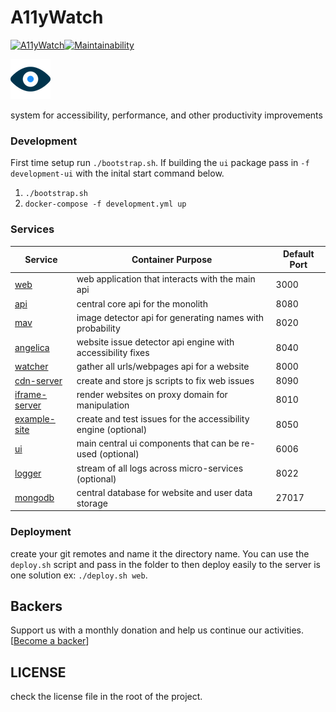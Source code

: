 # A11yWatch

[![A11yWatch](https://circleci.com/gh/A11yWatch/a11ywatch.svg?style=svg)](https://circleci.com/gh/A11yWatch/a11ywatch)[![Maintainability](https://api.codeclimate.com/v1/badges/f5fdfe29c6e911f323cf/maintainability)](https://codeclimate.com/github/A11yWatch/a11ywatch/maintainability)

![A11yWatch](web/public/static/img/favicon.png?raw=true "A11yWatch Logo")

system for accessibility, performance, and other productivity improvements

### Development

First time setup run `./bootstrap.sh`. If building the `ui` package pass in `-f development-ui` with the inital start command below.

1. `./bootstrap.sh`
2. `docker-compose -f development.yml up`

### Services

| Service                             | Container Purpose                                              | Default Port |
| ----------------------------------- | -------------------------------------------------------------- | ------------ |
| [web](/web)                         | web application that interacts with the main api               | 3000         |
| [api](/api)                         | central core api for the monolith                              | 8080         |
| [mav](/mav)                         | image detector api for generating names with probability       | 8020         |
| [angelica](/angelica)               | website issue detector api engine with accessibility fixes     | 8040         |
| [watcher](/watcher)                 | gather all urls/webpages api for a website                     | 8000         |
| [cdn-server](/cdn-server)           | create and store js scripts to fix web issues                  | 8090         |
| [iframe-server](/iframe-server)     | render websites on proxy domain for manipulation               | 8010         |
| [example-site](/example-site)       | create and test issues for the accessibility engine (optional) | 8050         |
| [ui](/ui)                           | main central ui components that can be re-used (optional)      | 6006         |
| [logger](/logger)                   | stream of all logs across micro-services (optional)            | 8022         |
| [mongodb](https://www.mongodb.com/) | central database for website and user data storage             | 27017        |

### Deployment

create your git remotes and name it the directory name. You can use the `deploy.sh` script and pass in the folder to then deploy easily to the server is one solution ex: `./deploy.sh web`.

## Backers

Support us with a monthly donation and help us continue our activities. [[Become a backer](https://opencollective.com/a11ywatch#backer)]

## LICENSE

check the license file in the root of the project.

